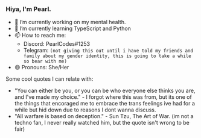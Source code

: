 ### Hiya, I'm Pearl.

- 🔭 I’m currently working on my mental health.
- 🌱 I’m currently learning TypeScript and Python
- 📫 How to reach me: 
  - Discord: PearlCodes#1253
  - Telegram: `(not giving this out until i have told my friends and family about my gender identity, this is going to take a while so bear with me)`
- 😄 Pronouns: She/Her

Some cool quotes I can relate with:
- "You can either be you, or you can be who everyone else thinks you are, and I've made my choice." - I forgot where this was from, but its one of the things that encoraged me to embrace the trans feelings ive had for a while but hid down due to reasons I dont wanna discuss.
- "All warfare is based on deception." - Sun Tzu, The Art of War. (im not a techno fan, I never really watched him, but the quote isn't wrong to be fair)
